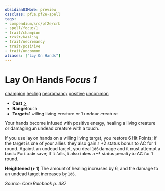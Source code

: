 ```yaml
---
obsidianUIMode: preview
cssclass: pf2e,pf2e-spell
tags:
- compendium/src/pf2e/crb
- spell/focus/1
- trait/champion
- trait/healing
- trait/necromancy
- trait/positive
- trait/uncommon
aliases: ["Lay On Hands"]
---
```

# Lay On Hands *Focus 1*   
[champion](/rules/traits/champion.md)  [healing](/rules/traits/healing.md)  [necromancy](/rules/traits/necromancy.md)  [positive](/rules/traits/positive.md)  [uncommon](/rules/traits/uncommon.md)  

- **Cast** [>](/rules/core-rulebook/chapter-9-playing-the-game.md#Actions "Single Action") 
- **Range**touch
- **Targets**1 willing living creature or 1 undead creature

Your hands become infused with positive energy, healing a living creature or damaging an undead creature with a touch.

If you use lay on hands on a willing living target, you restore 6 Hit Points; if the target is one of your allies, they also gain a +2 status bonus to AC for 1 round. Against an undead target, you deal `1d6` damage and it must attempt a basic Fortitude save; if it fails, it also takes a –2 status penalty to AC for 1 round.

**Heightened (+ 1)** The amount of healing increases by 6, and the damage to an undead target increases by `1d6`.

*Source: Core Rulebook p. 387*